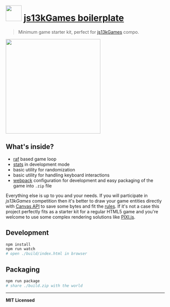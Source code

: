 # <img src="http://2016.js13kgames.com/img/logo.png" height="50" /> [js13kGames boilerplate](http://js13kgames.com/#rules)

> Minimum game starter kit, perfect for [js13kGames](http://js13kgames.com) compo.

<img src="https://github.com/voronianski-on-games/js13kGames-boilerplate/raw/master/demo.gif" width="300" />

## What's inside?

- [raf](https://developer.mozilla.org/en-US/docs/Web/API/window/requestAnimationFrame) based game loop
- [stats](https://github.com/mrdoob/stats.js) in development mode
- basic utility for randomization
- basic utility for handling keyboard interactions
- [webpack](https://webpack.js.org) configuration for development and easy packaging of the game into `.zip` file

Everything else is up to you and your needs. If you will participate in _js13kGames_ competition then it's better to draw your game entities directly with [Canvas API](https://developer.mozilla.org/en-US/docs/Web/API/Canvas_API) to save some bytes and fit the [rules](http://js13kgames.com/#rules). If it's not a case this project perfectly fits as a starter kit for a regular HTML5 game and you're welcome to use some complex rendering solutions like [PIXI.js](https://github.com/pixijs/pixi.js). 

## Development

```bash
npm install
npm run watch
# open ./build/index.html in browser
```

## Packaging

```bash
npm run package
# share ./build.zip with the world 
```

---

**MIT Licensed**
